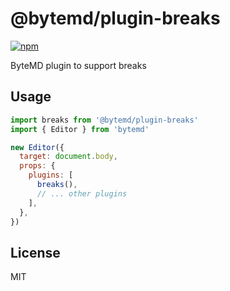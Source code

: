 # @bytemd/plugin-breaks

[![npm](https://img.shields.io/npm/v/@bytemd/plugin-breaks.svg)](https://npm.im/@bytemd/plugin-breaks)

ByteMD plugin to support breaks

## Usage

```js
import breaks from '@bytemd/plugin-breaks'
import { Editor } from 'bytemd'

new Editor({
  target: document.body,
  props: {
    plugins: [
      breaks(),
      // ... other plugins
    ],
  },
})
```

## License

MIT
